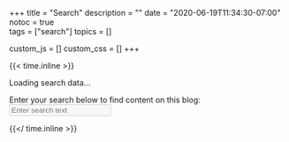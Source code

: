 +++
title = "Search"
description = ""
date = "2020-06-19T11:34:30-07:00"
notoc = true  
tags = ["search"]
topics = []

custom_js = []
custom_css = []
+++

{{< time.inline >}}

<p id="loading">Loading search data...</p>
<label for="searchBox">Enter your search below to find content on this blog:</label>
<input disabled placeholder="Enter search text" type="text" name="searchBox" id="searchBox" class="w-100"/>
<div id="results"></div>
<script src="{{"/search/js/search.js" | urlize | relURL }}"></script>

{{</ time.inline >}}